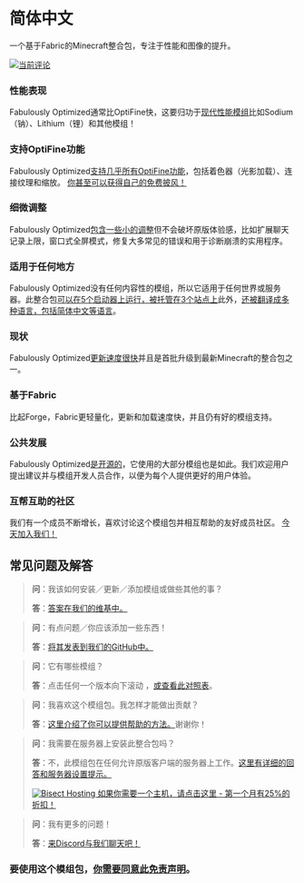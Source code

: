 # 简体中文

一个基于Fabric的Minecraft整合包，专注于性能和图像的提升。

[![当前评论](https://img.youtube.com/vi/bb8G9X5Q_4I/hqdefault.jpg)](https://www.youtube.com/watch?v=bb8G9X5Q_4I)

### 性能表现

Fabulously Optimized通常比OptiFine快，这要归功于[现代性能模组][1]比如Sodium（钠）、Lithium（锂）和其他模组！

### 支持OptiFine功能

Fabulously Optimized[支持几乎所有OptiFine功能][2]，包括着色器（光影加载）、连接纹理和缩放。 [你甚至可以获得自己的免费披风！][3]

### 细微调整

Fabulously Optimized[包含一些小的调整][4]但不会破坏原版体验感，比如扩展聊天记录上限，窗口式全屏模式，修复大多常见的错误和用于诊断崩溃的实用程序。

### 适用于任何地方

Fabulously Optimized没有任何内容性的模组，所以它适用于任何世界或服务器。此整合包[可以在5个启动器上运行，被托管在3个站点上][6]此外，[还被翻译成多种语言，包括简体中文等语言][7]。

### 现状

Fabulously Optimized[更新速度很快][5]并且是首批升级到最新Minecraft的整合包之一。

### 基于Fabric

比起Forge，Fabric更轻量化，更新和加载速度快，并且仍有好的模组支持。

### 公共发展

Fabulously Optimized[是开源的][8]，它使用的大部分模组也是如此。我们欢迎用户提出建议并与模组开发人员合作，以便为每个人提供更好的用户体验。

### 互帮互助的社区

我们有一个成员不断增长，喜欢讨论这个模组包并相互帮助的友好成员社区。 [今天加入我们！][10]

## 常见问题及解答

> **问**：我该如何安装／更新／添加模组或做些其他的事？
> 
> **答**：[答案在我们的维基中。][11]


> **问**：有点问题／你应该添加一些东西！
> 
> **答**：[将其发表到我们的GitHub中。][8]


> **问**：它有哪些模组？
> 
> **答**：点击任何一个版本向下滚动 ，[或查看此对照表][12]。


> **问**：我喜欢这个模组包。我怎样才能做出贡献？
> 
> **答**：[这里介绍了你可以提供帮助的方法。][16]谢谢你！


> **问**：我需要在服务器上安装此整合包吗？
> 
> **答**：不，此模组包在任何允许原版客户端的服务器上工作。[这里有详细的回答和服务器设置提示。][13]
> 
> [![Bisect Hosting](https://i.ibb.co/gr9mSxW/image.png) 如果你需要一个主机，请点击这里 - 第一个月有25%的折扣！][14]


> **问**：我有更多的问题！
> 
> **答**：[来Discord与我们聊天吧！][10]

### 要使用这个模组包，[你需要同意此免责声明][15]。

[1]: https://github.com/Fabulously-Optimized/fabulously-optimized/blob/main/INCLUDED-MODS.md#smooth
[2]: https://fabulously-optimized.gitbook.io/modpack/readme/give-up-optifine
[3]: https://fabulously-optimized.gitbook.io/modpack/readme/free-cape
[4]: https://github.com/Fabulously-Optimized/fabulously-optimized/blob/main/INCLUDED-MODS.md#functional
[5]: https://github.com/Fabulously-Optimized/fabulously-optimized/blob/main/CHANGELOG.md
[6]: https://github.com/Fabulously-Optimized/fabulously-optimized#downloads
[7]: https://fabulously-optimized.gitbook.io/modpack/readme/language-support
[8]: https://github.com/Fabulously-Optimized/fabulously-optimized
[8]: https://github.com/Fabulously-Optimized/fabulously-optimized
[10]: https://fabulously-optimized.github.io/discord
[10]: https://fabulously-optimized.github.io/discord
[11]: https://fabulously-optimized.gitbook.io/modpack/
[12]: https://github.com/Fabulously-Optimized/fabulously-optimized/blob/main/INCLUDED-MODS.md
[13]: https://fabulously-optimized.gitbook.io/modpack/readme/server-setup
[14]: https://www.bisecthosting.com/clients/aff.php?aff=2604
[15]: https://github.com/Fabulously-Optimized/fabulously-optimized#disclaimers
[16]: https://github.com/Fabulously-Optimized/fabulously-optimized/blob/main/CONTRIBUTING.md
